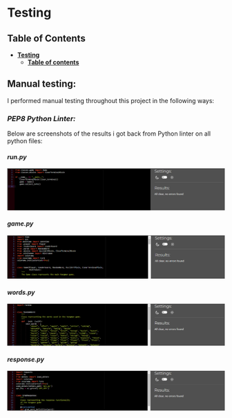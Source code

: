 # **Testing**

## **Table of Contents**

- [**Testing**](#testing)
  - [**Table of contents**](#table-of-contents)

## **Manual testing:**

I performed manual testing throughout this project in the following ways:

### **_PEP8 Python Linter:_**

Below are screenshots of the results i got back from Python linter on all python files:

#### **_run.py_**

![run.py](screenshots/ultimate-hangman-run-python-linter.png)

#### **_game.py_**

![game.py](screenshots/ultimate-hangman-game-python-linter.png)

#### **_words.py_**

![words.py](screenshots/ultimate-hangman-words-python-linter.png)

#### **_response.py_**

![response.py](screenshots/ultimate-hangman-response-python-linter.png)
